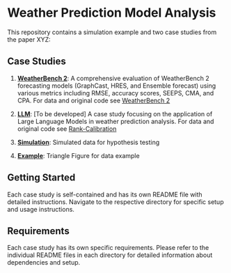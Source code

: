 # Weather Prediction Model Analysis

This repository contains a simulation example and two case studies from the paper XYZ:

## Case Studies

1. **[WeatherBench 2](https://github.com/evwalz/paper_monotone_dependence/case_study_wb2)**: A comprehensive evaluation of WeatherBench 2 forecasting models (GraphCast, HRES, and Ensemble forecast) using various metrics including RMSE, accuracy scores, SEEPS, CMA, and CPA. For data and original code see [WeatherBench 2](https://github.com/google-research/weatherbench2)

2. **[LLM](https://github.com/evwalz/paper_monotone_dependence/case_study_LLM)**: [To be developed] A case study focusing on the application of Large Language Models in weather prediction analysis. For data and original code see [Rank-Calibration](https://github.com/shuoli90/Rank-Calibration) 

3. **[Simulation](https://github.com/evwalz/paper_monotone_dependence/simulation)**: Simulated data for hypothesis testing

4. **[Example](https://github.com/evwalz/paper_monotone_dependence/example)**: Triangle Figure for data example 

## Getting Started

Each case study is self-contained and has its own README file with detailed instructions. Navigate to the respective directory for specific setup and usage instructions.

## Requirements

Each case study has its own specific requirements. Please refer to the individual README files in each directory for detailed information about dependencies and setup. 
